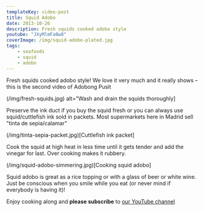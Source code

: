 ```yaml
---
templateKey: video-post
title: Squid Adobo
date: 2013-10-26
description: Fresh squids cooked adobo style
youtube: "JXyMlmFa0w8"
coverImage: /img/squid-adobo-plated.jpg
tags:
    - seafoods
    - squid
    - adobo
---
```


Fresh squids cooked adobo style! We love it very much and it really shows – this is the second video of Adobong Pusit

(/img/fresh-squids.jpg) alt="Wash and drain the squids thoroughly]

Preserve the ink duct if you buy the squid fresh or you can always use squid/cuttlefish ink sold in packets. Most supermarkets here in Madrid sell "tinta de sepia/calamar"

(/img/tinta-sepia-packet.jpg)[Cuttlefish ink packet]

Cook the squid at high heat in less time until it gets tender and add the vinegar for last. Over cooking makes it rubbery.

(/img/squid-adobo-simmering.jpg)[Cooking squid adobo]

Squid adobo is great as a rice topping or with a glass of beer or white wine. Just be conscious when you smile while you eat (or never mind if everybody is having it)!

Enjoy cooking along and **please subscribe** to [our YouTube channel](https://www.youtube.com/user/ulampinoy)


